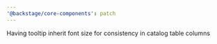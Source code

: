 ```yaml
---
'@backstage/core-components': patch
---
```


Having tooltip inherit font size for consistency in catalog table columns

